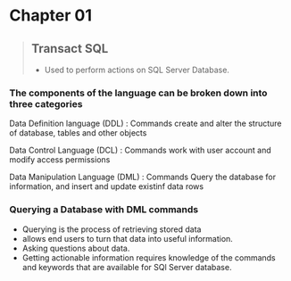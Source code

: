 # Chapter 01

> ## Transact SQL
>
> - Used to perform actions on SQL Server Database.

### The components of the language can be broken down into three categories

Data Definition language (DDL)
: Commands create and alter the structure of database, tables and other objects

Data Control Language (DCL)
: Commands work with user account and modify access permissions

Data Manipulation Language (DML)
: Commands Query the database for information, and insert and update existinf data rows

### Querying a Database with DML commands

- Querying is the process of retrieving stored data
- allows end users to turn that data into useful information.
- Asking questions about data.
- Getting actionable information requires knowledge of the commands and keywords that are available for SQl Server database.
